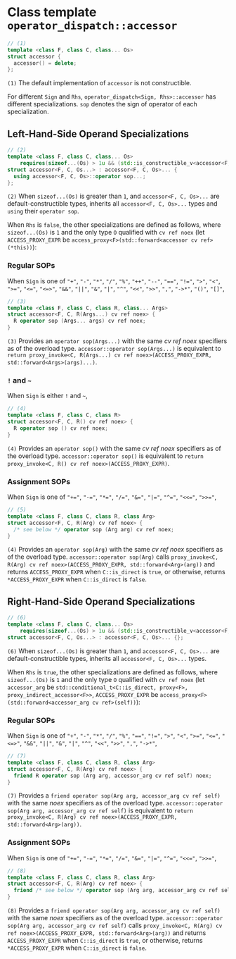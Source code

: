 # Class template `operator_dispatch::accessor`

```cpp
// (1)
template <class F, class C, class... Os>
struct accessor {
  accessor() = delete;
};
```

`(1)` The default implementation of `accessor` is not constructible.

For different `Sign` and `Rhs`, `operator_dispatch<Sign, Rhs>::accessor` has different specializations. `sop` denotes the sign of operator of each specialization.

## Left-Hand-Side Operand Specializations

```cpp
// (2)
template <class F, class C, class... Os>
    requires(sizeof...(Os) > 1u && (std::is_constructible_v<accessor<F, C, Os>> && ...))
struct accessor<F, C, Os...> : accessor<F, C, Os>... {
  using accessor<F, C, Os>::operator sop...;
};
```

`(2)` When `sizeof...(Os)` is greater than `1`, and `accessor<F, C, Os>...` are default-constructible types, inherits all `accessor<F, C, Os>...` types and `using` their `operator sop`.

When `Rhs` is `false`, the other specializations are defined as follows, where `sizeof...(Os)` is `1` and the only type `O` qualified with `cv ref noex` (let `ACCESS_PROXY_EXPR` be `access_proxy<F>(std::forward<accessor cv ref>(*this))`):

### Regular SOPs

When `Sign` is one of `"+"`, `"-"`, `"*"`, `"/"`, `"%"`, `"++"`, `"--"`, `"=="`, `"!="`, `">"`, `"<"`, `">="`, `"<="`, `"<=>"`, `"&&"`, `"||"`, `"&"`, `"|"`, `"^"`, `"<<"`, `">>"`, `","`, `"->*"`, `"()"`, `"[]"`,

```cpp
// (3)
template <class F, class C, class R, class... Args>
struct accessor<F, C, R(Args...) cv ref noex> {
  R operator sop (Args... args) cv ref noex;
}
```

`(3)` Provides an `operator sop(Args...)` with the same *cv ref noex* specifiers as of the overload type. `accessor::operator sop(Args...)` is equivalent to `return proxy_invoke<C, R(Args...) cv ref noex>(ACCESS_PROXY_EXPR, std::forward<Args>(args)...)`.

### `!` and `~`

When `Sign` is either `!` and `~`,

```cpp
// (4)
template <class F, class C, class R>
struct accessor<F, C, R() cv ref noex> {
  R operator sop () cv ref noex;
}
```

`(4)` Provides an `operator sop()` with the same *cv ref noex* specifiers as of the overload type. `accessor::operator sop()` is equivalent to `return proxy_invoke<C, R() cv ref noex>(ACCESS_PROXY_EXPR)`.

### Assignment SOPs

When `Sign` is one of `"+="`, `"-="`, `"*="`, `"/="`, `"&="`, `"|="`, `"^="`, `"<<="`, `">>="`,

```cpp
// (5)
template <class F, class C, class R, class Arg>
struct accessor<F, C, R(Arg) cv ref noex> {
  /* see below */ operator sop (Arg arg) cv ref noex;
}
```

`(4)` Provides an `operator sop(Arg)` with the same *cv ref noex* specifiers as of the overload type. `accessor::operator sop(Arg)` calls `proxy_invoke<C, R(Arg) cv ref noex>(ACCESS_PROXY_EXPR, std::forward<Arg>(arg))` and returns `ACCESS_PROXY_EXPR` when `C::is_direct` is `true`, or otherwise, returns `*ACCESS_PROXY_EXPR` when `C::is_direct` is `false`.

## Right-Hand-Side Operand Specializations

```cpp
// (6)
template <class F, class C, class... Os>
    requires(sizeof...(Os) > 1u && (std::is_constructible_v<accessor<F, C, Os>> && ...))
struct accessor<F, C, Os...> : accessor<F, C, Os>... {};
```

`(6)` When `sizeof...(Os)` is greater than `1`, and `accessor<F, C, Os>...` are default-constructible types, inherits all `accessor<F, C, Os>...` types.

When `Rhs` is `true`, the other specializations are defined as follows, where `sizeof...(Os)` is `1` and the only type `O` qualified with `cv ref noex` (let `accessor_arg` be `std::conditional_t<C::is_direct, proxy<F>, proxy_indirect_accessor<F>>`, `ACCESS_PROXY_EXPR` be `access_proxy<F>(std::forward<accessor_arg cv ref>(self))`):

### Regular SOPs

When `Sign` is one of `"+"`, `"-"`, `"*"`, `"/"`, `"%"`, `"=="`, `"!="`, `">"`, `"<"`, `">="`, `"<="`, `"<=>"`, `"&&"`, `"||"`, `"&"`, `"|"`, `"^"`, `"<<"`, `">>"`, `","`, `"->*"`,

```cpp
// (7)
template <class F, class C, class R, class Arg>
struct accessor<F, C, R(Arg) cv ref noex> {
  friend R operator sop (Arg arg, accessor_arg cv ref self) noex;
}
```

`(7)` Provides a `friend operator sop(Arg arg, accessor_arg cv ref self)` with the same *noex* specifiers as of the overload type. `accessor::operator sop(Arg arg, accessor_arg cv ref self)` is equivalent to `return proxy_invoke<C, R(Arg) cv ref noex>(ACCESS_PROXY_EXPR, std::forward<Arg>(arg))`.

### Assignment SOPs

When `Sign` is one of `"+="`, `"-="`, `"*="`, `"/="`, `"&="`, `"|="`, `"^="`, `"<<="`, `">>="`,

```cpp
// (8)
template <class F, class C, class R, class Arg>
struct accessor<F, C, R(Arg) cv ref noex> {
  friend /* see below */ operator sop (Arg arg, accessor_arg cv ref self) noex;
}
```

`(8)` Provides a `friend operator sop(Arg arg, accessor_arg cv ref self)` with the same *noex* specifiers as of the overload type. `accessor::operator sop(Arg arg, accessor_arg cv ref self)` calls `proxy_invoke<C, R(Arg) cv ref noex>(ACCESS_PROXY_EXPR, std::forward<Arg>(arg))` and returns `ACCESS_PROXY_EXPR` when `C::is_direct` is `true`, or otherwise, returns `*ACCESS_PROXY_EXPR` when `C::is_direct` is `false`.
